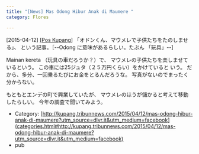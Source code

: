 ```yaml
---
title: "[News] Mas Odong Hibur Anak di Maumere "
category: Flores

---
```


[2015-04-12] [[Pos Kupang]](http://kupang.tribunnews.com/2015/04/12/mas-odong-hibur-anak-di-maumere?utm_source=dlvr.it&utm_medium=facebook)  「オドンくん、マウメレで子供たちをたのしませる」、
という記事。［--Odong に意味があるらしい。たぶん
「玩具」--］

 Mainan kereta （玩具の車だろうか？）で、
マウメレの子供たちを楽しませているという。
この車には25ジュタ（２５万円くらい）をかけていると
いう。
だから、多分、一回乗るたびにお金をとるんだろうな。
写真がないのでまったく分からない。

 もともとエンデの町で興業していたが、
マウメレのほうが儲かると考えて移動したらしい。
今年の調査で聞いてみよう。

- Category: [http://kupang.tribunnews.com/2015/04/12/mas-odong-hibur-anak-di-maumere?utm_source=dlvr.it&utm_medium=facebook](categories.html#http://kupang.tribunnews.com/2015/04/12/mas-odong-hibur-anak-di-maumere?utm_source=dlvr.it&utm_medium=facebook)
- pub

